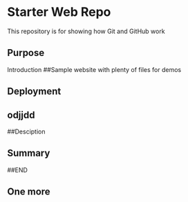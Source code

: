 
# Starter Web Repo

This repository is for showing how Git and GitHub work

## Purpose

Introduction
##Sample website with plenty of files for demos


## Deployment

## odjjdd

##Desciption

## Summary

##END

## One more